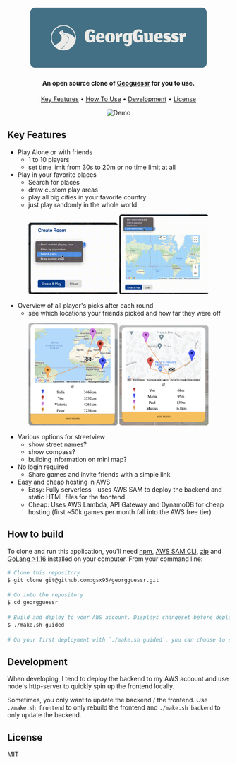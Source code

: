 
<h1 align="center">
  <br>
  <a href="https://github.com/gsx95/georgguessr"><img src="./doc/logo.png" alt="GeorgGuessr" width="400"></a>
</h1>

<h4 align="center">An open source clone of <a href="https://geoguessr.com" target="_blank">Geoguessr</a> for you to use.</h4>

<p align="center">
</p>

<p align="center">
  <a href="#key-features">Key Features</a> •
  <a href="#how-to-build">How To Use</a> •
  <a href="#license">Development</a> •
  <a href="#license">License</a>
</p>
<p align="center">
<img src="./doc/demo.gif" alt="Demo" width="600" style="border-radius:5px"/>
</p>

## Key Features

* Play Alone or with friends
  - 1 to 10 players
  - set time limit from 30s to 20m or no time limit at all
* Play in your favorite places
  - Search for places
  - draw custom play areas
  - play all big cities in your favorite country
  - just play randomly in the whole world

<p align="middle">
<img src="./doc/places.gif" width="40%" style="border-radius:5px" />
<img src="./doc/areas.gif" width="40%" style="border-radius:5px"/> 
</p>

* Overview of all player's picks after each round
  - see which locations your friends picked and how far they were off

<p align="middle">
<img src="./doc/summary1.png" width="40%" style="border-radius:5px"/>
<img src="./doc/summary2.png" width="40%" style="border-radius:5px"/> 
</p>

* Various options for streetview
  - show street names? 
  - show compass?
  - building information on mini map?
* No login required
  - Share games and invite friends with a simple link
* Easy and cheap hosting in AWS
  - Easy: Fully serverless - uses AWS SAM to deploy the backend and static HTML files for the frontend
  - Cheap: Uses AWS Lambda, API Gateway and DynamoDB for cheap hosting (first ~50k games per month fall into the AWS free tier)


## How to build

To clone and run this application, you'll need [npm](https://www.npmjs.com), [AWS SAM CLI](https://docs.aws.amazon.com/serverless-application-model/latest/developerguide/serverless-sam-cli-install.html), [zip](https://formulae.brew.sh/formula/zip) and [GoLang >1.16](https://golang.org) installed on your computer. From your command line:

```bash
# Clone this repository
$ git clone git@github.com:gsx95/georgguessr.git

# Go into the repository
$ cd georgguessr

# Build and deploy to your AWS account. Displays changeset before deploying anything
$ ./make.sh guided

# On your first deployment with `./make.sh guided`, you can choose to save your AWS account information in a local file. If you do so, you can just use './make.sh' in the future
```

## Development

When developing, I tend to deploy the backend to my AWS account and use node's http-server to quickly spin up the frontend locally.

Sometimes, you only want to update the backend / the frontend. Use `./make.sh frontend` to only rebuild the frontend and `./make.sh backend` to only update the backend. 
## License

MIT